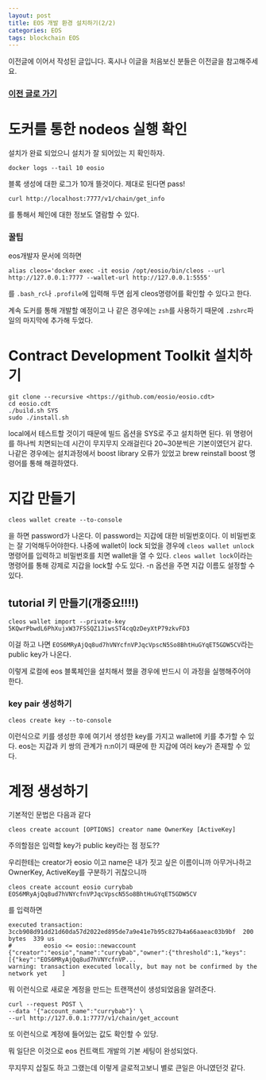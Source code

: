 ```yaml
---
layout: post
title: EOS 개발 환경 설치하기(2/2)
categories: EOS
tags: blockchain EOS
---
```


이전글에 이어서 작성된 글입니다. 혹시나 이글을 처음보신 분들은 이전글을 참고해주세요.
### [이전 글로 가기](../EOS-Start(1))

도커를 통한 nodeos 실행 확인
===
설치가 완료 되었으니 설치가 잘 되어있는 지 확인하자.
```
docker logs --tail 10 eosio
```
블록 생성에 대한 로그가 10개 뜰것이다. 제대로 된다면 pass!


```
curl http://localhost:7777/v1/chain/get_info
```
를 통해서 체인에 대한 정보도 열람할 수 있다.

### 꿀팁

eos개발자 문서에 의하면
```
alias cleos='docker exec -it eosio /opt/eosio/bin/cleos --url http://127.0.0.1:7777 --wallet-url http://127.0.0.1:5555'
```
를 `.bash_rc`나 `.profile`에 입력해 두면 쉽게 cleos명령어를 확인할 수 있다고 한다.

계속 도커를 통해 개발할 예정이고 나 같은 경우에는 `zsh`를 사용하기 때문에 `.zshrc`파일의 마지막에 추가해 두었다.

Contract Development Toolkit 설치하기
===
```
git clone --recursive <https://github.com/eosio/eosio.cdt>
cd eosio.cdt
./build.sh SYS
sudo ./install.sh
```
local에서 테스트할 것이기 때문에 빌드 옵션을 SYS로 주고 설치하면 된다.
위 명령어를 하나씩 치면되는데 시간이 무지무지 오래걸린다 20~30분씩은 기본이였던거 같다.
나같은 경우에는 설치과정에서 boost library 오류가 있었고 brew reinstall boost 명령어를 통해 해결하였다.

지갑 만들기
===
```
cleos wallet create --to-console
```
을 하면 password가 나온다. 이 password는 지갑에 대한 비밀번호이다. 이 비밀번호는 잘 기억해두어야한다.
나중에 wallet이 lock 되었을 경우에 `cleos wallet unlock` 명령어를 입력하고 비밀번호를 치면 wallet을 열 수 있다.
`cleos wallet lock`이라는 명령어를 통해 강제로 지갑을 lock할 수도 있다.
-n 옵션을 주면 지갑 이름도 설정할 수 있다.

## tutorial 키 만들기(개중요!!!!)
```
cleos wallet import --private-key 5KQwrPbwdL6PhXujxW37FSSQZ1JiwsST4cqQzDeyXtP79zkvFD3
```
이걸 하고 나면 `EOS6MRyAjQq8ud7hVNYcfnVPJqcVpscN5So8BhtHuGYqET5GDW5CV`라는 public key가 나온다.

이렇게 로컬에 eos 블록체인을 설치해서 했을 경우에 반드시 이 과정을 실행해주어야 한다.

### key pair 생성하기
```
cleos create key --to-console
```
이런식으로 키를 생성한 후에 여기서 생성한 key를 가지고 wallet에 키를 추가할 수 있다. eos는 지갑과 키 쌍의 관계가 n:n이기 때문에 한 지갑에 여러 key가 존재할 수 있다.

계정 생성하기
===

기본적인 문법은 다음과 같다
```
cleos create account [OPTIONS] creator name OwnerKey [ActiveKey]
```
주의할점은 입력할 key가 public key라는 점 정도??

우리한테는 creator가 eosio 이고 name은 내가 짓고 싶은 이름이니까 아무거나하고 OwnerKey, ActiveKey를 구분하기 귀찮으니까
```
cleos create account eosio currybab EOS6MRyAjQq8ud7hVNYcfnVPJqcVpscN5So8BhtHuGYqET5GDW5CV
```
를 입력하면

```
executed transaction: 3ccb908d91dd21d60da57d2022ed895de7a9e41e7b95c827b4a66aaeac03b9bf  200 bytes  339 us
#         eosio <= eosio::newaccount            {"creator":"eosio","name":"currybab","owner":{"threshold":1,"keys":[{"key":"EOS6MRyAjQq8ud7hVNYcfnVP...
warning: transaction executed locally, but may not be confirmed by the network yet    ]
```
뭐 이런식으로 새로운 계정을 만드는 트랜잭션이 생성되었음을 알려준다.

```
curl --request POST \
--data '{"account_name":"currybab"}' \
--url http://127.0.0.1:7777/v1/chain/get_account
```
또 이런식으로 계정에 들어있는 값도 확인할 수 있당.

뭐 일단은 이것으로 eos 컨트랙트 개발의 기본 세팅이 완성되었다.

무지무지 삽질도 하고 그랬는데 이렇게 글로적고보니 별로 큰일은 아니였던것 같다.